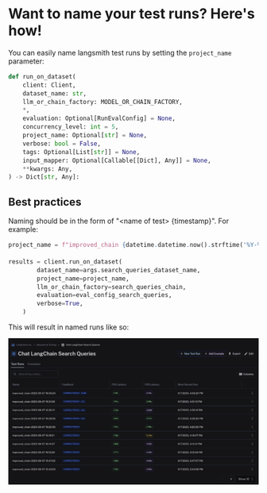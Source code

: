 # Want to name your test runs? Here's how!
You can easily name langsmith test runs by setting the `project_name` parameter:

```python
def run_on_dataset(
    client: Client,
    dataset_name: str,
    llm_or_chain_factory: MODEL_OR_CHAIN_FACTORY,
    *,
    evaluation: Optional[RunEvalConfig] = None,
    concurrency_level: int = 5,
    project_name: Optional[str] = None,
    verbose: bool = False,
    tags: Optional[List[str]] = None,
    input_mapper: Optional[Callable[[Dict], Any]] = None,
    **kwargs: Any,
) -> Dict[str, Any]:
```

## Best practices
Naming should be in the form of "\<name of test\> {timestamp}". For example:

```python
project_name = f"improved_chain {datetime.datetime.now().strftime('%Y-%m-%d %H:%M:%S')}"

results = client.run_on_dataset(
        dataset_name=args.search_queries_dataset_name,
        project_name=project_name,
        llm_or_chain_factory=search_queries_chain,
        evaluation=eval_config_search_queries,
        verbose=True,
    )
```

This will result in named runs like so:

![Named Test Run](./img/named-test-runs.png)
